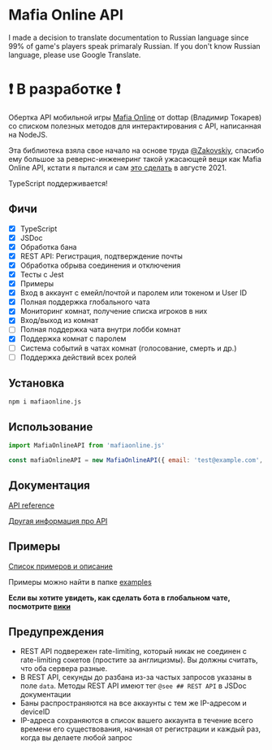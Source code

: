 # Mafia Online API

I made a decision to translate documentation to Russian language since 99% of game's players speak primaraly Russian. If you don't know Russian language, please use Google Translate.

# :exclamation: В разработке :exclamation:

Обертка API мобильной игры [Mafia Online](https://play.google.com/store/apps/details?id=com.tokarev.mafia) от dottap (Владимир Токарев) со списком полезных методов для интерактирования с API, написанная на NodeJS.

Эта библиотека взяла свое начало на основе труда [@Zakovskiy](https://github.com/Zakovskiy), спасибо ему большое за ревернс-инженеринг такой ужасающей вещи как Mafia Online API, кстати я пытался и сам [это сделать](https://github.com/VityaSchel/mafia-tools) в августе 2021.

TypeScript поддерживается!

## Фичи

- [x] TypeScript
- [x] JSDoc
- [x] Обработка бана
- [x] REST API: Регистрация, подтверждение почты
- [x] Обработка обрыва соединения и отключения
- [x] Тесты с Jest
- [x] Примеры
- [x] Вход в аккаунт с емейл/почтой и паролем или токеном и User ID
- [x] Полная поддержка глобального чата 
- [x] Мониторинг комнат, получение списка игроков в них
- [x] Вход/выход из комнат
- [ ] Полная поддержка чата внутри лобби комнат
- [x] Поддержка комнат с паролем
- [ ] Система событий в чатах комнат (голосование, смерть и др.)
- [ ] Поддержка действий всех ролей

## Установка

```
npm i mafiaonline.js
```

## Использование

```js
import MafiaOnlineAPI from 'mafiaonline.js'

const mafiaOnlineAPI = new MafiaOnlineAPI({ email: 'test@example.com', password: 'pythonsucks228' })
```

## Документация

[API reference](https://github.com/VityaSchel/mafiaonline.js/wiki/API-Reference)

[Другая информация про API](https://github.com/VityaSchel/mafiaonline.js/wiki)

## Примеры

[Список примеров и описание](https://github.com/VityaSchel/mafiaonline.js/wiki/Примеры)

Примеры можно найти в папке [examples](./examples/)

**Если вы хотите увидеть, как сделать бота в глобальном чате, посмотрите [вики](https://github.com/VityaSchel/mafiaonline.js/wiki/%D0%9F%D1%80%D0%B8%D0%BC%D0%B5%D1%80%D1%8B#global-chat-bot)**

## Предупреждения

- REST API подвережен rate-limiting, который никак не соединен с rate-limiting сокетов (простите за англицизмы). Вы должны считать, что оба сервера разные. 
- В REST API, секунды до разбана из-за частых запросов указаны в поле `data`. Методы REST API имеют тег `@see ## REST API` в JSDoc документации
- Баны распространяются на все аккаунты с тем же IP-адресом и deviceID
- IP-адреса сохраняются в список вашего аккаунта в течение всего времени его существования, начиная от регистрации и каждый раз, когда вы делаете любой запрос